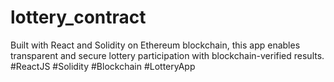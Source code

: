 # lottery_contract
Built with React and Solidity on Ethereum blockchain, this app enables transparent and secure lottery participation with blockchain-verified results.  #ReactJS #Solidity #Blockchain #LotteryApp
